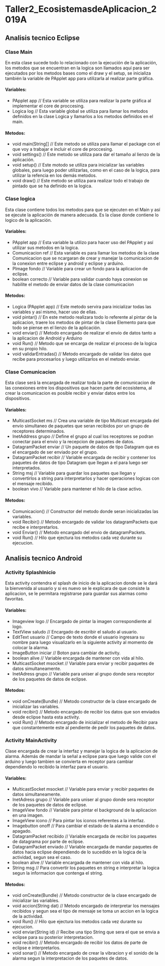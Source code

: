 # Taller2_EcosistemasdeAplicacion_2019A

## Analisis tecnico Eclipse

### Clase Main

En esta clase sucede todo lo relacionado con la ejecución de la aplicación, los metodos que se encuentran en la logica son llamados aquí para ser ejecutados por los metodos bases como el draw y el setup, se inicializa también la variable de PApplet app para utilizarla al realizar parte gráfica.

#### Variables:

* PApplet app // Esta variable se utiliza para realizar la parte gráfica al implementar el core de proccesing.
* Logica log // Esta variable global se utiliza para llamar los metodos definidos en la clase Logica y llamarlos a los metodos definidos en el main.

#### Metodos:

* void main(String[] // Este metodo se utiliza para llamar el package con el que voy a trabajar e incluir el core de proccesing.
* void settings() // Este metodo se utiliza para dar el tamaño al lienzo de la aplicación.
* void setup() // Este motodo se utiliza para inicializar las variables globales, para luego poder utilizarlas, como en el caso de la logica, para utilizar la refencia en los demás metodos.
* void draw() // Este metodo se utiliza para realizar todo el trabajo de pintado que se ha definido en la logica.


### Clase logica

Esta clase contiene todos los metodos para que se ejecuten en el Main y así se ejecute la aplicación de manera adecuada. Es la clase donde contiene lo logico de la aplicación.

#### Variables:
* PApplet app // Esta variable la utilizo para hacer uso del PApplet y así utilizar sus metodos en la logica.
* Comunicacion ref // Esta variable es para llamar los metodos de la clase Comunicacion que se ncargaran de crear y manejar la comunicacion de la conexion entre eclipse y android y eclipse y arduino.
* PImage fondo // Variable para crear un fondo para la aplicacion de eclipse.
* boolean correcto // Variable para validar cuando haya conexion se habilite el metodo de enviar datos de la clase comunicacion

#### Metodos:

* Logica (PApplet app) // Este metodo servira para inicializar todas las variables y así mismo, hacer uso de ellas.
* void pintar() // En este metodo realizara todo lo referente al pintar de la aplicacion, traere los metodos de pintar de la clase Elemento para que todo se piense en el lienzo de la aplicación.
* void enviar() // Metodo encargado de realizar el envio de datos tanto a la aplicacion de Android y Arduino
* void Run() // Metodo que se encarga de realizar el proceso de la logica en su propio hilo.
* void validarEntradas() // Metodo encargado de validar los datos que recibe para procesarlos y luego utilizarlos en el metodo enviar.

### Clase Comunicacion

Esta clase será la encargada de realizar toda la parte de comunicacion de las conexiones entre los dispositivos que hacen parte del ecosistema, al crear la comunicacion es posible recibir y enviar datos entre los dispositivos.

#### Variables:

* MulticastSocket ms // Crea una variable de tipo Multicast encargada del envio simultaneo de paquetes que seran recibidos por un grupo de receptores determinados.
* InetAddress grupo // Define el grupo al cual los receptores se podran conectar para el envio y la recepcion de paquetes de datos.
* DatagramPacket enviar // Un paquete de datos de tipo Datagram que es el encargado de ser enviado por el grupo.
* DatagramPacket recibir // Variable encargada de recibir y contener los paquetes de datos de tipo Datagram que llegan a el para luego ser interpretados.
* String msj // Variable para guardar los paquetes que llegan y convertirlos a string para interpretarlos y hacer operaciones logicas con el mensaje recibido.
* boolean vivo // Variable para mantener el hilo de la clase activo.

#### Metodos:

* Comunicacion() // Constructor del metodo donde seran inicializadas las variables.
* void Recibir() // Metodo encargado de validar los datagramPackets que recibe e interpretarlos.
* void Enviar() // Metodo encargado del envio de datagramPackets.
* void Run() // Hilo que ejectura los metodos cada vez durante su ejecucion.

## Analisis tecnico Android

### Activity SplashInicio

Esta activity contendra el splash de inicio de la aplicacion donde se le dará la bienvenida al usuario y si es nuevo se le explicara de que consiste la aplicacion, se le permitara registrarse para guardar sus alarmas como favoritas.

#### Variables:
* Imageview logo // Encargado de pintar la imagen correspondiente al logo.
* TextView saludo // Encargado de escribir el saludo al usuario.
* EditText usuario // Campo de texto donde el usuario ingresara su nombre para luego visualizarlo en la siguiente activity al momento de colocar la alarma.
* ImageButton iniciar // Boton para cambiar de activity.
* boolean alive // Variable encargada de mantener con vida al hilo.
* MulticastSocket msocket // Variable para enviar y recibir paquetes de datos simultaneamente.
* InetAdress grupo // Variable para uniser al grupo donde sera receptor de los paquetes de datos de eclipse.

#### Metodos:
* void onCreate(Bundle) // Metodo constructor de la clase encargado de inicializar las variables.
* void recibir() // Metodo encargado de recibir los datos que son enviados desde eclipse hasta esta activity.
* void Run() // Metodo encargado de inicializar el metodo de Recibir para que constantemente este al pendiente de pedir los paquetes de datos.

### Activity MainActivity

Clase encargada de crear la interfaz y manejar la logica de la aplicacion de alarma. Además de mandar la señal a eclipse para que luego valide con el arduino y luego tambien se convierta en receptor para cambiar dependiendo lo recibido la interfaz para el usuario.

#### Variables:
* MulticastSocket msocket // Variable para enviar y recibir paquetes de datos simultaneamente.
* InetAdress grupo // Variable para uniser al grupo donde sera receptor de los paquetes de datos de eclipse.
* ImageView fondo // Variable para pintar el background de la aplicacion en una imagen.
* ImageView icono // Para pintar los iconos referentes a la interfaz.
* Imagebutton onoff // Para cambiar el estado de la alarma a encendido o apagado.
* DatagramPacket recibido // Variable encargada de recibir los paquetes de datagrama por parte de eclipse.
* DatagramPacket enviado // Variable encargada de mandar paquetes de datos hacia eclipse dependiendo de lo sucedido en la logica de la actividad, segun sea el caso.
* boolean alive // Variable encargada de mantener con vida al hilo.
* String msg // Para convertir los paquetes en string e interpretar la logica segun la informacion que contenga el string.

#### Metodos:
* void onCreate(Bundle) // Metodo constructor de la clase encargado de inicializar las variables.
* void accion(String dat) // Metodo encargado de interpretar los mensajes recibidos y segun sea el tipo de mensaje se toma un accion en la logica de la actividad.
* void Run() // Hilo que ejectura los metodos cada vez durante su ejecucion.
* void enviar(String id) // Recibe una tipo String que sera el que se envia a eclipse para su posterior interpretacion.
* void recibir() // Metodo encargado de recibir los datos de parte de eclipse e interpretarlos.
* void sonar() // Metodo encargado de crear la vibracion y el sonido de la alarma segun la interpretacion de los paquetes de datos.
